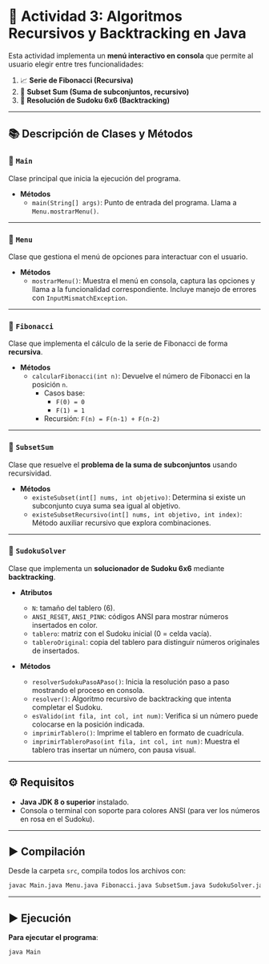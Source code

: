 # 📌 Actividad 3: Algoritmos Recursivos y Backtracking en Java  

Esta actividad implementa un **menú interactivo en consola** que permite al usuario elegir entre tres funcionalidades:  

1. 📈 **Serie de Fibonacci (Recursiva)**  
2. 🔢 **Subset Sum (Suma de subconjuntos, recursivo)**  
3. 🎲 **Resolución de Sudoku 6x6 (Backtracking)**


---

## 📚 Descripción de Clases y Métodos  

### 🔹 `Main`  
Clase principal que inicia la ejecución del programa.  

- **Métodos**  
  - `main(String[] args)`: Punto de entrada del programa. Llama a `Menu.mostrarMenu()`.

---

### 🔹 `Menu`  
Clase que gestiona el menú de opciones para interactuar con el usuario.  

- **Métodos**  
  - `mostrarMenu()`: Muestra el menú en consola, captura las opciones y llama a la funcionalidad correspondiente. Incluye manejo de errores con `InputMismatchException`.

---

### 🔹 `Fibonacci`  
Clase que implementa el cálculo de la serie de Fibonacci de forma **recursiva**.  

- **Métodos**  
  - `calcularFibonacci(int n)`: Devuelve el número de Fibonacci en la posición `n`.  
    - Casos base:  
      - `F(0) = 0`  
      - `F(1) = 1`  
    - Recursión: `F(n) = F(n-1) + F(n-2)`  

---

### 🔹 `SubsetSum`  
Clase que resuelve el **problema de la suma de subconjuntos** usando recursividad.  

- **Métodos**  
  - `existeSubset(int[] nums, int objetivo)`: Determina si existe un subconjunto cuya suma sea igual al objetivo.  
  - `existeSubsetRecursivo(int[] nums, int objetivo, int index)`: Método auxiliar recursivo que explora combinaciones.  

---

### 🔹 `SudokuSolver`  
Clase que implementa un **solucionador de Sudoku 6x6** mediante **backtracking**.  

- **Atributos**  
  - `N`: tamaño del tablero (6).  
  - `ANSI_RESET`, `ANSI_PINK`: códigos ANSI para mostrar números insertados en color.  
  - `tablero`: matriz con el Sudoku inicial (0 = celda vacía).  
  - `tableroOriginal`: copia del tablero para distinguir números originales de insertados.  

- **Métodos**  
  - `resolverSudokuPasoAPaso()`: Inicia la resolución paso a paso mostrando el proceso en consola.  
  - `resolver()`: Algoritmo recursivo de backtracking que intenta completar el Sudoku.  
  - `esValido(int fila, int col, int num)`: Verifica si un número puede colocarse en la posición indicada.  
  - `imprimirTablero()`: Imprime el tablero en formato de cuadrícula.  
  - `imprimirTableroPaso(int fila, int col, int num)`: Muestra el tablero tras insertar un número, con pausa visual.  

---

## ⚙️ Requisitos  

- **Java JDK 8 o superior** instalado.  
- Consola o terminal con soporte para colores ANSI (para ver los números en rosa en el Sudoku).  

---

## ▶️ Compilación  

Desde la carpeta `src`, compila todos los archivos con:  

```bash
javac Main.java Menu.java Fibonacci.java SubsetSum.java SudokuSolver.java
```
---

## ▶️ Ejecución

**Para ejecutar el programa**:
  
```bash
java Main

